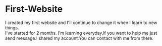 # First-Website
I created my first website and I'll continue to change it when I learn to new things.  
I've started for 2 months.
I'm learning everyday.If you want to help me just send message.I shared my account.You can contact with me from there.

